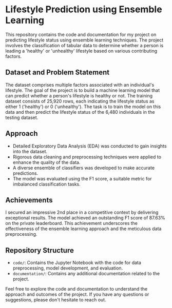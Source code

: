 # Lifestyle Prediction using Ensemble Learning

This repository contains the code and documentation for my project on predicting lifestyle status using ensemble learning techniques. The project involves the classification of tabular data to determine whether a person is leading a 'healthy' or 'unhealthy' lifestyle based on various contributing factors.

## Dataset and Problem Statement

The dataset comprises multiple factors associated with an individual's lifestyle. The goal of the project is to build a machine learning model that can predict whether a person's lifestyle is healthy or not. The training dataset consists of 25,920 rows, each indicating the lifestyle status as either 1 ('healthy') or 0 ('unhealthy'). The task is to train the model on this data and then predict the lifestyle status of the 6,480 individuals in the testing dataset.

## Approach

- Detailed Exploratory Data Analysis (EDA) was conducted to gain insights into the dataset.
- Rigorous data cleaning and preprocessing techniques were applied to enhance the quality of the data.
- A diverse ensemble of classifiers was developed to make accurate predictions.
- The model was evaluated using the F1 score, a suitable metric for imbalanced classification tasks.

## Achievements

I secured an impressive 2nd place in a competitive context by delivering exceptional results. The model achieved an outstanding F1 score of 87.63% on the private leaderboard. This achievement underscores the effectiveness of the ensemble learning approach and the meticulous data preprocessing.

## Repository Structure

- `code/`: Contains the Jupyter Notebook with the code for data preprocessing, model development, and evaluation.
- `documentation/`: Contains any additional documentation related to the project.

Feel free to explore the code and documentation to understand the approach and outcomes of the project. If you have any questions or suggestions, please don't hesitate to reach out.

